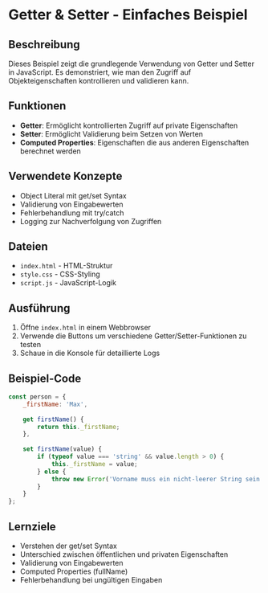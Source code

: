 # Getter & Setter - Einfaches Beispiel

## Beschreibung
Dieses Beispiel zeigt die grundlegende Verwendung von Getter und Setter in JavaScript. Es demonstriert, wie man den Zugriff auf Objekteigenschaften kontrollieren und validieren kann.

## Funktionen
- **Getter**: Ermöglicht kontrollierten Zugriff auf private Eigenschaften
- **Setter**: Ermöglicht Validierung beim Setzen von Werten
- **Computed Properties**: Eigenschaften die aus anderen Eigenschaften berechnet werden

## Verwendete Konzepte
- Object Literal mit get/set Syntax
- Validierung von Eingabewerten
- Fehlerbehandlung mit try/catch
- Logging zur Nachverfolgung von Zugriffen

## Dateien
- `index.html` - HTML-Struktur
- `style.css` - CSS-Styling
- `script.js` - JavaScript-Logik

## Ausführung
1. Öffne `index.html` in einem Webbrowser
2. Verwende die Buttons um verschiedene Getter/Setter-Funktionen zu testen
3. Schaue in die Konsole für detaillierte Logs

## Beispiel-Code
```javascript
const person = {
    _firstName: 'Max',
    
    get firstName() {
        return this._firstName;
    },
    
    set firstName(value) {
        if (typeof value === 'string' && value.length > 0) {
            this._firstName = value;
        } else {
            throw new Error('Vorname muss ein nicht-leerer String sein');
        }
    }
};
```

## Lernziele
- Verstehen der get/set Syntax
- Unterschied zwischen öffentlichen und privaten Eigenschaften
- Validierung von Eingabewerten
- Computed Properties (fullName)
- Fehlerbehandlung bei ungültigen Eingaben